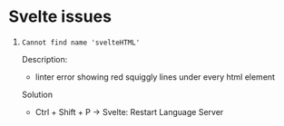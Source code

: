 # Svelte issues

1. `Cannot find name 'svelteHTML'`

   Description:

   - linter error showing red squiggly lines under every html element

   Solution

   - Ctrl + Shift + P -> Svelte: Restart Language Server
